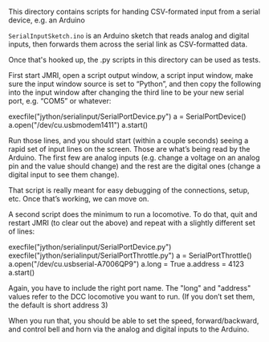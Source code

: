 This directory contains scripts for handing CSV-formated input from a serial device, e.g. an Arduino

`SerialInputSketch.ino` is an Arduino sketch that reads analog and digital inputs, then forwards them across the serial link as CSV-formatted data.

Once that's hooked up, the .py scripts in this directory can be used as tests.

First start JMRI, open a script output window, a script input window, make sure the input window source is set to “Python”, and then copy the following into the input window after changing the third line to be your new serial port, e.g. “COM5” or whatever:

execfile("jython/serialinput/SerialPortDevice.py")
a = SerialPortDevice()
a.open("/dev/cu.usbmodem1411")
a.start()

Run those lines, and you should start (within a couple seconds) seeing a rapid set of input lines on the screen.  Those are what’s being read by the Arduino.  The first few are analog inputs (e.g. change a voltage on an analog pin and the value should change) and the rest are the digital ones (change a digital input to see them change).

That script is really meant for easy debugging of the connections, setup, etc.  Once that’s working, we can move on.  

A second script does the minimum to run a locomotive.  To do that, quit and restart JMRI (to clear out the above) and repeat with a slightly different set of lines:

execfile("jython/serialinput/SerialPortDevice.py")
execfile("jython/serialinput/SerialPortThrottle.py")
a = SerialPortThrottle()
a.open("/dev/cu.usbserial-A7006QP9")
a.long = True
a.address = 4123
a.start()

Again, you have to include the right port name.  The "long" and "address" values refer to the DCC locomotive you want to run.  (If you don’t set them, the default is short address 3)

When you run that, you should be able to set the speed, forward/backward, and control bell and horn via the analog and digital inputs to the Arduino.

